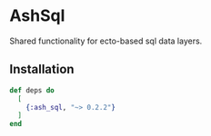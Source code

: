 # AshSql

Shared functionality for ecto-based sql data layers.

## Installation

```elixir
def deps do
  [
    {:ash_sql, "~> 0.2.2"}
  ]
end
```
